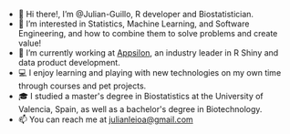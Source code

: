 - 👋 Hi there!, I’m @Julian-Guillo, R developer and Biostatistician.
- 👀 I’m interested in Statistics, Machine Learning, and Software Engineering, and how to combine them to solve problems and create value!
- 💼 I’m currently working at [Appsilon](https://www.appsilon.com/), an industry leader in R Shiny and data product development.
- 💻 I enjoy learning and playing with new technologies on my own time through courses and pet projects.
- 🎓 I studied a master's degree in Biostatistics at the University of Valencia, Spain, as well as a bachelor's degree in Biotechnology.
- 📫 You can reach me at julianleioa@gmail.com

<!---
Julian-Guillo/Julian-Guillo is a ✨ special ✨ repository because its `README.md` (this file) appears on your GitHub profile.
You can click the Preview link to take a look at your changes.
--->
